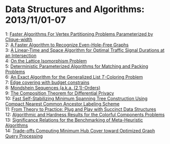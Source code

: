 # Data Structures and Algorithms: 2013/11/01-07  
1: [Faster Algorithms For Vertex Partitioning Problems Parameterized by  Clique-width](https://doi.org/10.48550/arXiv.1311.0224)  
2: [A Faster Algorithm to Recognize Even-Hole-Free Graphs](https://doi.org/10.48550/arXiv.1311.0358)  
3: [A Linear-Time and Space Algorithm for Optimal Traffic Signal Durations  at an Intersection](https://doi.org/10.48550/arXiv.1311.0362)  
4: [On the Lattice Isomorphism Problem](https://doi.org/10.48550/arXiv.1311.0366)  
5: [Deterministic Parameterized Algorithms for Matching and Packing Problems](https://doi.org/10.48550/arXiv.1311.0484)  
6: [An Exact Algorithm for the Generalized List $T$-Coloring Problem](https://doi.org/10.48550/arXiv.1311.0603)  
7: [Edge covering with budget constrains](https://doi.org/10.48550/arXiv.1311.0713)  
8: [Mondshein Sequences (a.k.a. (2,1)-Orders)](https://doi.org/10.48550/arXiv.1311.0750)  
9: [The Composition Theorem for Differential Privacy](https://doi.org/10.48550/arXiv.1311.0776)  
10: [Fast Self-Stabilizing Minimum Spanning Tree Construction Using Compact  Nearest Common Ancestor Labeling Scheme](https://doi.org/10.48550/arXiv.1311.0798)  
11: [From Theory to Practice: Plug and Play with Succinct Data Structures](https://doi.org/10.48550/arXiv.1311.1249)  
12: [Algorithmic and Hardness Results for the Colorful Components Problems](https://doi.org/10.48550/arXiv.1311.1298)  
13: [Significance Relations for the Benchmarking of Meta-Heuristic Algorithms](https://doi.org/10.48550/arXiv.1311.1338)  
14: [Trade-offs Computing Minimum Hub Cover toward Optimized Graph Query  Processing](https://doi.org/10.48550/arXiv.1311.1626)  
